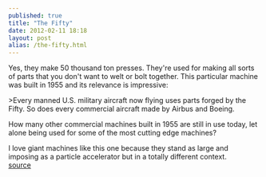 ```yaml
---
published: true
title: "The Fifty"
date: 2012-02-11 18:18
layout: post
alias: /the-fifty.html
---
```

Yes, they make 50 thousand ton presses. They&apos;re used for making all sorts of parts that you don&apos;t want to welt or bolt together. This particular machine was built in 1955 and its relevance is impressive:

&gt;Every manned U.S. military aircraft now flying uses parts forged by the Fifty. So does every commercial aircraft made by Airbus and Boeing.

How many other commercial machines built in 1955 are still in use today, let alone being used for some of the most cutting edge machines?

I love giant machines like this one because they stand as large and imposing as a particle accelerator but in a totally different context.
<br /><a href="http://www.theatlantic.com/magazine/archive/2012/03/iron-giant/8886/">source</a>

